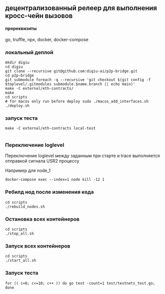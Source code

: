 ## децентрализованный релеер для выполнения кросc-чейн вызовов

#### пререквизиты

go, truffle, npx, docker, docker-compose

### локальный деплой

```shell
mkdir digiu
cd digiu
git clone --recursive git@github.com:digiu-ai/p2p-bridge.git
cd p2p-bridge
git submodule foreach -q --recursive 'git checkout $(git config -f $toplevel/.gitmodules submodule.$name.branch || echo main)'
make -C external/eth-contracts/
make
cd scripts
# for macos only run before deploy sudo ./macos_add_interfaces.sh
./deploy.sh
```

### запуск теста

```shell
make -C external/eth-contracts local-test
 
```

### Переключение loglevel

Переключение loglevel между заданным при старте и trace выполняется отправкой сигнала USR2 процессу

Например для node_1

```shell
docker-compose exec --index=1 node kill -12 1
```

### Ребилд нод после изменения кода

```shell
cd scripts
./rebuild_nodes.sh
```

### Остановка всех контейнеров

```shell
cd scripts
./stop_all.sh
```

### Запуск всех контейнеров

```shell
cd scripts
./start_all.sh

```

### Запуск теста

```shell
for (( c=0; c<=10; c++ )) do go test -count=1 test/testnets_test.go; done
```